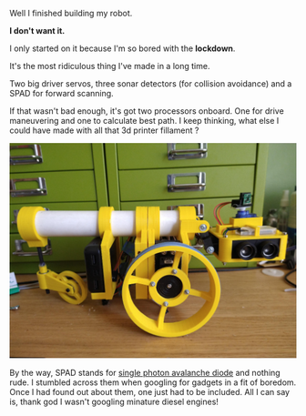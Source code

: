 Well I finished building my robot. 

__I don't want it.__ 

I only started on it because I'm so bored with the __lockdown__.

It's the most ridiculous thing I've made in a long time. 

Two big driver servos, three sonar detectors (for collision avoidance) and a SPAD for forward scanning. 

If that wasn't bad enough, it's got two processors onboard. One for drive maneuvering and one to calculate best path. I keep thinking, what else I could have made with all that 3d printer fillament ?

![](/pictures/robot.png "One way to waste 3d fillament")

By the way, SPAD stands for [single photon avalanche diode](https://en.wikipedia.org/wiki/Single-photon_avalanche_diode "Wikipedia link") and nothing rude. I stumbled
across them when googling for gadgets in a fit of boredom. Once I had found out about them, one just had to be included. All I can say is, thank god I wasn't googling minature diesel engines!
